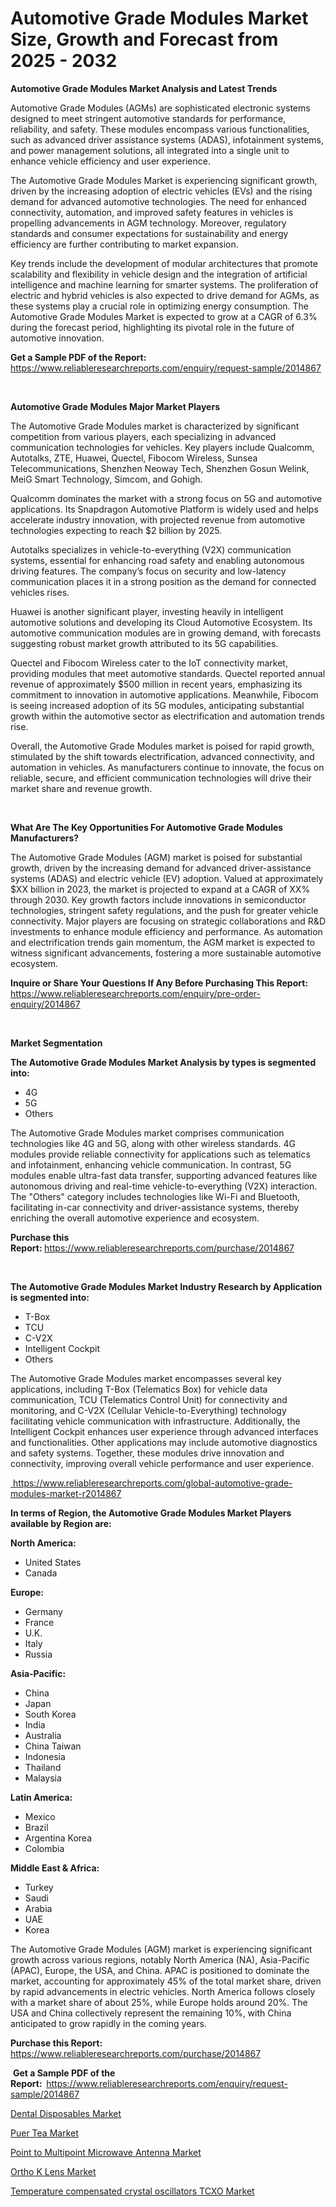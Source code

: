 <p><h1>Automotive Grade Modules Market Size, Growth and Forecast from 2025 - 2032</h1></p><p><strong>Automotive Grade Modules Market Analysis and Latest Trends</strong></p>
<p><p>Automotive Grade Modules (AGMs) are sophisticated electronic systems designed to meet stringent automotive standards for performance, reliability, and safety. These modules encompass various functionalities, such as advanced driver assistance systems (ADAS), infotainment systems, and power management solutions, all integrated into a single unit to enhance vehicle efficiency and user experience. </p><p>The Automotive Grade Modules Market is experiencing significant growth, driven by the increasing adoption of electric vehicles (EVs) and the rising demand for advanced automotive technologies. The need for enhanced connectivity, automation, and improved safety features in vehicles is propelling advancements in AGM technology. Moreover, regulatory standards and consumer expectations for sustainability and energy efficiency are further contributing to market expansion.</p><p>Key trends include the development of modular architectures that promote scalability and flexibility in vehicle design and the integration of artificial intelligence and machine learning for smarter systems. The proliferation of electric and hybrid vehicles is also expected to drive demand for AGMs, as these systems play a crucial role in optimizing energy consumption. The Automotive Grade Modules Market is expected to grow at a CAGR of 6.3% during the forecast period, highlighting its pivotal role in the future of automotive innovation.</p></p>
<p><strong>Get a Sample PDF of the Report:&nbsp;</strong> <a href="https://www.reliableresearchreports.com/enquiry/request-sample/2014867?utm_campaign=31&utm_medium=2&utm_source=Github&utm_content=ia&utm_term=17012025&utm_id=automotive-grade-modules">https://www.reliableresearchreports.com/enquiry/request-sample/2014867</a></p>
<p>&nbsp;</p>
<p><strong>Automotive Grade Modules Major Market Players</strong></p>
<p><p>The Automotive Grade Modules market is characterized by significant competition from various players, each specializing in advanced communication technologies for vehicles. Key players include Qualcomm, Autotalks, ZTE, Huawei, Quectel, Fibocom Wireless, Sunsea Telecommunications, Shenzhen Neoway Tech, Shenzhen Gosun Welink, MeiG Smart Technology, Simcom, and Gohigh.</p><p>Qualcomm dominates the market with a strong focus on 5G and automotive applications. Its Snapdragon Automotive Platform is widely used and helps accelerate industry innovation, with projected revenue from automotive technologies expecting to reach $2 billion by 2025.</p><p>Autotalks specializes in vehicle-to-everything (V2X) communication systems, essential for enhancing road safety and enabling autonomous driving features. The company’s focus on security and low-latency communication places it in a strong position as the demand for connected vehicles rises.</p><p>Huawei is another significant player, investing heavily in intelligent automotive solutions and developing its Cloud Automotive Ecosystem. Its automotive communication modules are in growing demand, with forecasts suggesting robust market growth attributed to its 5G capabilities.</p><p>Quectel and Fibocom Wireless cater to the IoT connectivity market, providing modules that meet automotive standards. Quectel reported annual revenue of approximately $500 million in recent years, emphasizing its commitment to innovation in automotive applications. Meanwhile, Fibocom is seeing increased adoption of its 5G modules, anticipating substantial growth within the automotive sector as electrification and automation trends rise.</p><p>Overall, the Automotive Grade Modules market is poised for rapid growth, stimulated by the shift towards electrification, advanced connectivity, and automation in vehicles. As manufacturers continue to innovate, the focus on reliable, secure, and efficient communication technologies will drive their market share and revenue growth.</p></p>
<p>&nbsp;</p>
<p><strong>What Are The Key Opportunities For Automotive Grade Modules Manufacturers?</strong></p>
<p><p>The Automotive Grade Modules (AGM) market is poised for substantial growth, driven by the increasing demand for advanced driver-assistance systems (ADAS) and electric vehicle (EV) adoption. Valued at approximately $XX billion in 2023, the market is projected to expand at a CAGR of XX% through 2030. Key growth factors include innovations in semiconductor technologies, stringent safety regulations, and the push for greater vehicle connectivity. Major players are focusing on strategic collaborations and R&D investments to enhance module efficiency and performance. As automation and electrification trends gain momentum, the AGM market is expected to witness significant advancements, fostering a more sustainable automotive ecosystem.</p></p>
<p><strong>Inquire or Share Your Questions If Any Before Purchasing This Report:</strong> <a href="https://www.reliableresearchreports.com/enquiry/pre-order-enquiry/2014867?utm_campaign=31&utm_medium=2&utm_source=Github&utm_content=ia&utm_term=17012025&utm_id=automotive-grade-modules">https://www.reliableresearchreports.com/enquiry/pre-order-enquiry/2014867</a></p>
<p>&nbsp;</p>
<p><strong>Market Segmentation</strong></p>
<p><strong>The Automotive Grade Modules Market Analysis by types is segmented into:</strong></p>
<p><ul><li>4G</li><li>5G</li><li>Others</li></ul></p>
<p><p>The Automotive Grade Modules market comprises communication technologies like 4G and 5G, along with other wireless standards. 4G modules provide reliable connectivity for applications such as telematics and infotainment, enhancing vehicle communication. In contrast, 5G modules enable ultra-fast data transfer, supporting advanced features like autonomous driving and real-time vehicle-to-everything (V2X) interaction. The "Others" category includes technologies like Wi-Fi and Bluetooth, facilitating in-car connectivity and driver-assistance systems, thereby enriching the overall automotive experience and ecosystem.</p></p>
<p><strong>Purchase this Report:&nbsp;</strong><a href="https://www.reliableresearchreports.com/purchase/2014867?utm_campaign=31&utm_medium=2&utm_source=Github&utm_content=ia&utm_term=17012025&utm_id=automotive-grade-modules">https://www.reliableresearchreports.com/purchase/2014867</a></p>
<p>&nbsp;</p>
<p><strong>The Automotive Grade Modules Market Industry Research by Application is segmented into:</strong></p>
<p><ul><li>T-Box</li><li>TCU</li><li>C-V2X</li><li>Intelligent Cockpit</li><li>Others</li></ul></p>
<p><p>The Automotive Grade Modules market encompasses several key applications, including T-Box (Telematics Box) for vehicle data communication, TCU (Telematics Control Unit) for connectivity and monitoring, and C-V2X (Cellular Vehicle-to-Everything) technology facilitating vehicle communication with infrastructure. Additionally, the Intelligent Cockpit enhances user experience through advanced interfaces and functionalities. Other applications may include automotive diagnostics and safety systems. Together, these modules drive innovation and connectivity, improving overall vehicle performance and user experience.</p></p>
<p><a href="https://www.reliableresearchreports.com/global-automotive-grade-modules-market-r2014867?utm_campaign=31&utm_medium=2&utm_source=Github&utm_content=ia&utm_term=17012025&utm_id=automotive-grade-modules">&nbsp;https://www.reliableresearchreports.com/global-automotive-grade-modules-market-r2014867</a></p>
<p><strong>In terms of Region, the Automotive Grade Modules Market Players available by Region are:</strong></p>
<p>
    <p> <strong> North America: </strong>
        <ul>
            <li>United States</li>
            <li>Canada</li>
        </ul>
        </p> 
    <p> <strong> Europe: </strong>
        <ul>
            <li>Germany</li>
            <li>France</li>
            <li>U.K.</li>
            <li>Italy</li>
            <li>Russia</li>
        </ul>
        </p> 
    <p> <strong> Asia-Pacific: </strong>
        <ul>
            <li>China</li>
            <li>Japan</li>
            <li>South Korea</li>
            <li>India</li>
            <li>Australia</li>
            <li>China Taiwan</li>
            <li>Indonesia</li>
            <li>Thailand</li>
            <li>Malaysia</li>
        </ul>
        </p> 
    <p> <strong> Latin America: </strong>
        <ul>
            <li>Mexico</li>
            <li>Brazil</li>
            <li>Argentina Korea</li>
            <li>Colombia</li>
        </ul>
        </p> 
    <p> <strong> Middle East & Africa: </strong>
        <ul>
            <li>Turkey</li>
            <li>Saudi</li>
            <li>Arabia</li>
            <li>UAE</li>
            <li>Korea</li>
        </ul>
    </p>
    </p>
<p><p>The Automotive Grade Modules (AGM) market is experiencing significant growth across various regions, notably North America (NA), Asia-Pacific (APAC), Europe, the USA, and China. APAC is positioned to dominate the market, accounting for approximately 45% of the total market share, driven by rapid advancements in electric vehicles. North America follows closely with a market share of about 25%, while Europe holds around 20%. The USA and China collectively represent the remaining 10%, with China anticipated to grow rapidly in the coming years.</p></p>
<p><strong>Purchase this Report: </strong><a href="https://www.reliableresearchreports.com/purchase/2014867?utm_campaign=31&utm_medium=2&utm_source=Github&utm_content=ia&utm_term=17012025&utm_id=automotive-grade-modules">https://www.reliableresearchreports.com/purchase/2014867</a></p>
<p>&nbsp;<strong>Get a Sample PDF of the Report:&nbsp;&nbsp;</strong><a href="https://www.reliableresearchreports.com/enquiry/request-sample/2014867?utm_campaign=31&utm_medium=2&utm_source=Github&utm_content=ia&utm_term=17012025&utm_id=automotive-grade-modules">https://www.reliableresearchreports.com/enquiry/request-sample/2014867</a></p>
<p><strong></strong></p>
<p><p><a href="https://github.com/rileymgdorcas/Market-Research-Report-List-1/blob/main/dental-disposables-market.md?utm_campaign=31&utm_medium=2&utm_source=Github&utm_content=ia&utm_term=17012025&utm_id=automotive-grade-modules">Dental Disposables Market</a></p><p><a href="https://github.com/locarol73/Market-Research-Report-List-1/blob/main/puer-tea-market.md?utm_campaign=31&utm_medium=2&utm_source=Github&utm_content=ia&utm_term=17012025&utm_id=automotive-grade-modules">Puer Tea Market</a></p><p><a href="https://github.com/LilianFaulkner65/Market-Research-Report-List-1/blob/main/point-to-multipoint-microwave-antenna-market.md?utm_campaign=31&utm_medium=2&utm_source=Github&utm_content=ia&utm_term=17012025&utm_id=automotive-grade-modules">Point to Multipoint Microwave Antenna Market</a></p><p><a href="https://github.com/lehumiston1971679/Market-Research-Report-List-1/blob/main/ortho-k-lens-market.md?utm_campaign=31&utm_medium=2&utm_source=Github&utm_content=ia&utm_term=17012025&utm_id=automotive-grade-modules">Ortho K Lens Market</a></p><p><a href="https://github.com/SamiaChowdhury801/Market-Research-Report-List-1/blob/main/temperature-compensated-crystal-oscillators-tcxo-market.md?utm_campaign=31&utm_medium=2&utm_source=Github&utm_content=ia&utm_term=17012025&utm_id=automotive-grade-modules">Temperature compensated crystal oscillators TCXO Market</a></p></p>